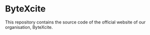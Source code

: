 # ByteXcite
This repository contains the source code of the official website of our organisation, ByteXcite.
